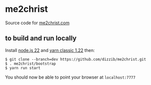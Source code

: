 # me2christ

Source code for [me2christ.com](https://me2christ.com)

## to build and run locally

Install [node.js 22][nodejs] and [yarn classic 1.22][yarn] then:

    $ git clone --branch=dev https://github.com/dizzib/me2christ.git
    $ . me2christ/bootstrap
    $ yarn run start

You should now be able to point your browser at `localhost:7777`

[nodejs]: https://nodejs.org
[yarn]: https://classic.yarnpkg.com
